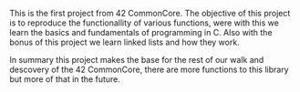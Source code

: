 This is the first project from 42 CommonCore.
The objective of this project is to reproduce the functionallity of various functions, 
were with this we learn the basics and fundamentals of programming in C.
Also with the bonus of this project we learn linked lists and how they work.

In summary this project makes the base for the rest of our walk and descovery of the 42 CommonCore,
there are more functions to this library but more of that in the future.
